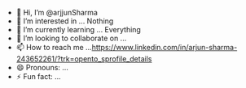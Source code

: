 - 👋 Hi, I’m @arjjunSharma
- 👀 I’m interested in ... Nothing 
- 🌱 I’m currently learning ...  Everything
- 💞️ I’m looking to collaborate on ... 
- 📫 How to reach me ...https://www.linkedin.com/in/arjun-sharma-243652261/?trk=opento_sprofile_details
- 😄 Pronouns: ...
- ⚡ Fun fact: ...

<!---
arjjunSharma/arjjunSharma is a ✨ special ✨ repository because its `README.md` (this file) appears on your GitHub profile.
You can click the Preview link to take a look at your changes.
--->
